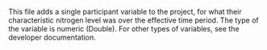 This file adds a single participant variable to the project, for what their characteristic nitrogen level was over the effective time period.  The type of the variable is numeric (Double).  For other types of variables, see the developer documentation.
